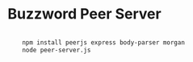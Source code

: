 # Buzzword Peer Server

```bash 

	npm install peerjs express body-parser morgan
	node peer-server.js


```



